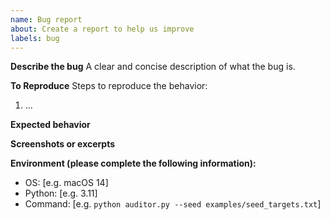 ```yaml
---
name: Bug report
about: Create a report to help us improve
labels: bug
---
```


**Describe the bug**
A clear and concise description of what the bug is.

**To Reproduce**
Steps to reproduce the behavior:

1. ...

**Expected behavior**

**Screenshots or excerpts**

**Environment (please complete the following information):**

- OS: [e.g. macOS 14]
- Python: [e.g. 3.11]
- Command: [e.g. `python auditor.py --seed examples/seed_targets.txt`]

